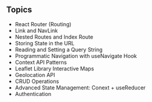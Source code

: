 ## Topics

- React Router (Routing)
- Link and NavLink
- Nested Routes and Index Route
- Storing State in the URL
- Reading and Setting a Query String
- Programmatic Navigation with useNavigate Hook
- Context API Patterns
- Leaflet Library Interactive Maps
- Geolocation API
- CRUD Operations
- Advanced State Management: Conext + useReducer
- Authentication
